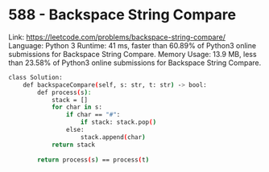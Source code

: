 # 588 - Backspace String Compare

Link: https://leetcode.com/problems/backspace-string-compare/
Language: Python 3
Runtime: 41 ms, faster than 60.89% of Python3 online submissions for Backspace String Compare.
Memory Usage: 13.9 MB, less than 23.58% of Python3 online submissions for Backspace String Compare.

```bash
class Solution:
    def backspaceCompare(self, s: str, t: str) -> bool:
        def process(s):
            stack = []
            for char in s:
                if char == "#":
                    if stack: stack.pop()
                else:
                    stack.append(char)
            return stack
        
        return process(s) == process(t)
```
